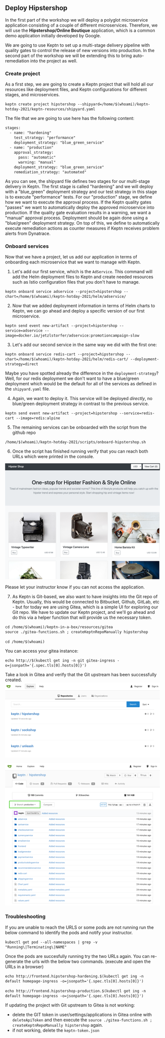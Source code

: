 ## Deploy Hipstershop

In the first part of the workshop we will deploy a polyglot microservice application consisting of a couple of different microservices. Therefore, we will use the **Hipstershop/Online Boutique** application, which is a common demo application initially developed by Google.

We are going to use Keptn to set up a multi-stage delivery pipeline with quality gates to control the release of new versions into production. In the second part of the workshop we will be extending this to bring auto-remediation into the project as well.

### Create project 

As a first step, we are going to create a Keptn project that will hold all our resources like deployment files, and Keptn configurations for different stages, and microservices.

```
keptn create project hipstershop --shipyard=/home/$(whoami)/keptn-hotday-2021/keptn-resources/shipyard.yaml
```

The file that we are going to use here has the following content:
```
stages:
  - name: "hardening"
    test_strategy: "performance"
    deployment_strategy: "blue_green_service"
  - name: "production"
    approval_strategy:
      pass: "automatic"
      warning: "manual"
    deployment_strategy: "blue_green_service"
    remediation_strategy: "automated"
```

As you can see, the shipyard file defines two stages for our multi-stage delivery in Keptn. The first stage is called "hardening" and we will deploy with a "blue_green" deployment strategy and our test strategy in this stage is to execute "performance" tests. 
For our "production" stage, we define how we want to execute the approval process. If the Keptn quality gates "passes" we want to automatically deploy the approved microservice into production. If the quality gate evaluation results in a warning, we want a "manual" approval process. Deployment should be again done using a "blue/green" deployment strategy. On top of this, we define to automatically execute remediation actions as counter measures if Keptn receives problem alerts from Dynatrace.

### Onboard services

Now that we have a project, let us add our application in terms of onboarding each microservice that we want to manage with Keptn.

1. Let's add our first service, which is the `AdService`. This command will add the Helm deployment files to Keptn and create needed resources such as Istio configuration files that you don't have to manage.
```
keptn onboard service adservice --project=hipstershop --chart=/home/$(whoami)/keptn-hotday-2021/helm/adservice/
```


2. Now that we added deployment information in terms of Helm charts to Keptn, we can go ahead and deploy a specific version of our first microservice.
```
keptn send event new-artifact --project=hipstershop --service=adservice --image=docker.io/jetzlstorfer/adservice:promotioncampaign-slow
```

3. Let's add our second service in the same way we did with the first one:
```
keptn onboard service redis-cart --project=hipstershop --chart=/home/$(whoami)/keptn-hotday-2021/helm/redis-cart/ --deployment-strategy=direct
```

Maybe you have spotted already the difference in the `deployment-strategy`? Well, for our redis deployment we don't want to have a blue/green deployment which would be the default for all of the services as defined in the `shipyard.yaml` file. 

4. Again, we want to deploy it. This service will be deployed *directly*, no blue/green deployment strategy in contrast to the previous service.
```
keptn send event new-artifact --project=hipstershop --service=redis-cart --image=redis:alpine
```

5. The remaining services can be onboarded with the script from the github repo 
```
/home/$(whoami)/keptn-hotday-2021/scripts/onboard-hipstershop.sh
```

6. Once the script has finished running verify that you can reach both URLs which were printed in the console. 

![hipstershop-frontend](../../assets/images/hipstershop-frontend.png)

Please let your instructor know if you can not access the application.

7. As Keptn is Git-based, we also want to have insights into the Git repo of Keptn. Usually, this would be connected to Bitbucket, Github, GitLab, etc - but for today we are using Gitea, which is a simple UI for exploring our Git repo. We have to update our Keptn project, and we'll go ahead and do this via a helper function that will provide us the necessary token.

```
cd /home/$(whoami)/keptn-in-a-box/resources/gitea
source ./gitea-functions.sh ; createKeptnRepoManually hipstershop

cd /home/$(whoami)
```

You can access your gitea instance:
```
echo http://$(kubectl get ing -n git gitea-ingress -o=jsonpath='{.spec.tls[0].hosts[0]}')
```

Take a look in Gitea and verify that the Git upstream has been successfully created.
![gitea](../../assets/images/gitea-overview.png)

![gitea](../../assets/images/gitea-hipstershop-production.png)

### Troubleshooting 

If you are unable to reach the URLS or some pods are not running run the below command to identify the pods and notify your instructor. 
```
kubectl get pod --all-namespaces | grep -v "Running\|Terminating\|NAME"
```
Once the pods are succesfully running try the two URLs again. You can re-generate the urls with the below two commands. (execute and open the URLs in a browser)
```
echo http://frontend.hipstershop-hardening.$(kubectl get ing -n default homepage-ingress -o=jsonpath='{.spec.tls[0].hosts[0]}')

echo http://frontend.hipstershop-production.$(kubectl get ing -n default homepage-ingress -o=jsonpath='{.spec.tls[0].hosts[0]}')
```

If updating the project with Git upstream to Gitea is not working:
- delete the GIT token in user/settings/applications in Gitea online with `deleteApiToken` and then execute the `source ./gitea-functions.sh ; createKeptnRepoManually hipstershop` again.
- if not working, delete the `keptn-token.json`


